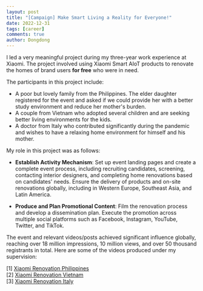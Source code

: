 ```yaml
---
layout: post
title: "[Campaign] Make Smart Living a Reality for Everyone!"
date: 2022-12-31
tags: [career]
comments: true
author: Dongdong
---
```


I led a very meaningful project during my three-year work experience at Xiaomi. The project involved using Xiaomi Smart AIoT products to renovate the homes of brand users **for free** who were in need.

The participants in this project include:
- A poor but lovely family from the Philippines. The elder daughter registered for the event and asked if we could provide her with a better study environment and reduce her mother's burden.
- A couple from Vietnam who adopted several children and are seeking better living environments for the kids.
- A doctor from Italy who contributed significantly during the pandemic and wishes to have a relaxing home environment for himself and his mother.

My role in this project was as follows:

- **Establish Activity Mechanism**: Set up event landing pages and create a complete event process, including recruiting candidates, screening, contacting interior designers, and completing home renovations based on candidates' needs. Ensure the delivery of products and on-site renovations globally, including in Western Europe, Southeast Asia, and Latin America.

- **Produce and Plan Promotional Content**: Film the renovation process and develop a dissemination plan. Execute the promotion across multiple social platforms such as Facebook, Instagram, YouTube, Twitter, and TikTok.

The event and relevant videos/posts achieved significant influence globally, reaching over 18 million impressions, 10 million views, and over 50 thousand registrants in total. Here are some of the videos produced under my supervision:

[1] [Xiaomi Renovation Philippines](https://youtu.be/m4ZX84QHNBc?si=PiXZN8LaeCEgR0lQ)<br>
[2] [Xiaomi Renovation Vietnam](https://youtu.be/p3I_preGCsA?si=Mnm5Q9tBMB1IZDve)<br>
[3] [Xiaomi Renovation Italy](https://youtu.be/3CNRGhWH11g?si=wn0LWNFJRuP7hpNG)<br>
